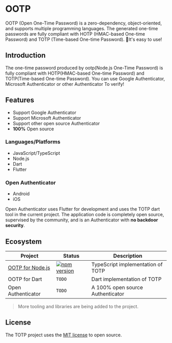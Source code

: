 # OOTP

OOTP (Open One-Time Password) is a zero-dependency, object-oriented, and supports multiple programming languages. The generated one-time passwords are fully compliant with HOTP (HMAC-based One-time Password) and TOTP (Time-based One-time Password). 🚀It's easy to use!

## Introduction

The one-time password produced by ootp(Node.js One-Time Password) is fully compliant with HOTP(HMAC-based One-time Password) and TOTP(Time-based One-time Password). You can use Google Authenticator, Microsoft Authenticator or other Authenticator To verify!

## Features

 * Support Google Authenticator
 * Support Microsoft Authenticator
 * Support other open source Authenticator
 * **100%** Open source

### Languages/Platforms

 * JavaScript/TypeScript
 * Node.js
 * Dart
 * Flutter

### Open Authenticator

 * Android
 * iOS

Open Authenticator uses Flutter for development and uses the TOTP dart tool in the current project. The application code is completely open source, supervised by the community, and is an Authenticator with **no backdoor security**.

## Ecosystem

| Project | Status | Description |
|---------|--------|-------------|
| [OOTP for Node.js](https://github.com/bytegem/ootp/typescript) | [![npm version](https://badge.fury.io/js/%40bytegem%2Footp.svg)](https://www.npmjs.com/package/@bytegem/totp) | TypeScript implementation of TOTP |
| OOTP for Dart | `TODO` | Dart implementation of TOTP |
| Open Authenticator | `TODO` | A 100% open source Authenticator |

> More tooling and libraries are being added to the project.

## License

The TOTP project uses the [MIT license](LICENSE) to open source.
